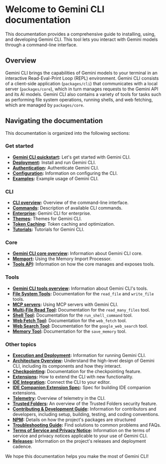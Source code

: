 # Welcome to Gemini CLI documentation

This documentation provides a comprehensive guide to installing, using, and developing Gemini CLI. This tool lets you interact with Gemini models through a command-line interface.

## Overview

Gemini CLI brings the capabilities of Gemini models to your terminal in an interactive Read-Eval-Print Loop (REPL) environment. Gemini CLI consists of a client-side application (`packages/cli`) that communicates with a local server (`packages/core`), which in turn manages requests to the Gemini API and its AI models. Gemini CLI also contains a variety of tools for tasks such as performing file system operations, running shells, and web fetching, which are managed by `packages/core`.

## Navigating the documentation

This documentation is organized into the following sections:

### Get started
- **[Gemini CLI quickstart](./get-started/index.md):** Let's get started with Gemini CLI.
- **[Deployment](./get-started/deployment.md):** Install and run Gemini CLI.
- **[Authentication](./get-started/authentication.md):** Authenticate Gemini CLI.
- **[Configuration](./get-started/configuration.md):** Information on configuring the CLI.
- **[Examples](./get-started/examples.md):** Example usage of Gemini CLI.

### CLI
- **[CLI overview](./cli/index.md):** Overview of the command-line interface.
- **[Commands](./cli/commands.md):** Description of available CLI commands.
- **[Enterprise](./cli/enterprise.md):** Gemini CLI for enterprise.
- **[Themes](./cli/themes.md):** Themes for Gemini CLI.
- **[Token Caching](./cli/token-caching.md):** Token caching and optimization.
- **[Tutorials](./cli/tutorials.md):** Tutorials for Gemini CLI.

### Core
- **[Gemini CLI core overview](./core/index.md):** Information about Gemini CLI core.
- **[Memport](./core/memport.md):** Using the Memory Import Processor.
- **[Tools API](./core/tools-api.md):** Information on how the core manages and exposes tools.

### Tools
- **[Gemini CLI tools overview](./tools/index.md):** Information about Gemini CLI's tools.
- **[File System Tools](./tools/file-system.md):** Documentation for the `read_file` and `write_file` tools.
- **[MCP servers](./tools/mcp-server.md):** Using MCP servers with Gemini CLI.
- **[Multi-File Read Tool](./tools/multi-file.md):** Documentation for the `read_many_files` tool.
- **[Shell Tool](./tools/shell.md):** Documentation for the `run_shell_command` tool.
- **[Web Fetch Tool](./tools/web-fetch.md):** Documentation for the `web_fetch` tool.
- **[Web Search Tool](./tools/web-search.md):** Documentation for the `google_web_search` tool.
- **[Memory Tool](./tools/memory.md):** Documentation for the `save_memory` tool.

### Other topics
- **[Execution and Deployment](./get-started/deployment.md):** Information for running Gemini CLI.
- **[Architecture Overview](./architecture.md):** Understand the high-level design of Gemini CLI, including its components and how they interact.
- **[Checkpointing](./checkpointing.md):** Documentation for the checkpointing feature.
- **[Extensions](./extension.md):** How to extend the CLI with new functionality.
- **[IDE Integration](./ide-integration.md):** Connect the CLI to your editor.
- **[IDE Companion Extension Spec](./ide-companion-spec.md):** Spec for building IDE companion extensions.
- **[Telemetry](./telemetry.md):** Overview of telemetry in the CLI.
- **[Trusted Folders](./trusted-folders.md):** An overview of the Trusted Folders security feature.
- **[Contributing & Development Guide](../CONTRIBUTING.md):** Information for contributors and developers, including setup, building, testing, and coding conventions.
- **[NPM](./npm.md):** Details on how the project's packages are structured
- **[Troubleshooting Guide](./troubleshooting.md):** Find solutions to common problems and FAQs.
- **[Terms of Service and Privacy Notice](./tos-privacy.md):** Information on the terms of service and privacy notices applicable to your use of Gemini CLI.
- **[Releases](./releases.md):** Information on the project's releases and deployment cadence.

We hope this documentation helps you make the most of Gemini CLI!